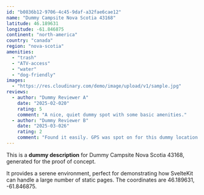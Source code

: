 ```yaml
---
id: "b0836b12-9706-4c45-9daf-a32fae6cae12"
name: "Dummy Campsite Nova Scotia 43168"
latitude: 46.189631
longitude: -61.846875
continent: "north-america"
country: "canada"
region: "nova-scotia"
amenities:
  - "trash"
  - "ATV-access"
  - "water"
  - "dog-friendly"
images:
  - "https://res.cloudinary.com/demo/image/upload/v1/sample.jpg"
reviews:
  - author: "Dummy Reviewer A"
    date: "2025-02-020"
    rating: 5
    comment: "A nice, quiet dummy spot with some basic amenities."
  - author: "Dummy Reviewer B"
    date: "2025-03-026"
    rating: 2
    comment: "Found it easily. GPS was spot on for this dummy location."
---
```


This is a **dummy description** for Dummy Campsite Nova Scotia 43168, generated for the proof of concept.

It provides a serene environment, perfect for demonstrating how SvelteKit can handle a large number of static pages. The coordinates are 46.189631, -61.846875.
